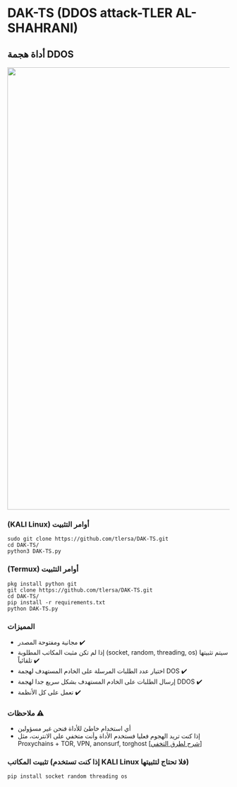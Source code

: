 
# DAK-TS (DDOS attack-TLER AL-SHAHRANI)
## أداة هجمة DDOS

<img src="https://github.com/tlersa/DAK-TS/assets/111729973/fa14ed33-ff22-4c2a-8ac9-b9b1c6210c64" width="1000">

### (KALI Linux) أوامر التثبيت
```
sudo git clone https://github.com/tlersa/DAK-TS.git
cd DAK-TS/
python3 DAK-TS.py
```

### (Termux) أوامر التثبيت
```
pkg install python git
git clone https://github.com/tlersa/DAK-TS.git
cd DAK-TS/
pip install -r requirements.txt
python DAK-TS.py
```

### المميزات
- مجانية ومفتوحة المصدر ✔️
- إذا لم تكن مثبت المكاتب المطلوبة (socket, random, threading, os) سيتم تثبيتها تلقائياً ✔️
- اختيار عدد الطلبات المرسلة على الخادم المستهدف لهجمة DOS ✔️
- إرسال الطلبات على الخادم المستهدف بشكل سريع جدا لهجمة DDOS ✔️
- تعمل على كل الأنظمة ✔️
 
### ملاحظات ⚠️
- أي استخدام خاطئ للأداة فنحن غير مسؤولين
- إذا كنت تريد الهجوم فعليا فستخدم الأداة وأنت متخفي على الانترنت، مثل Proxychains + TOR, VPN, anonsurf, torghost [[شرح لطرق التخفي](https://t.me/tler_sa/138)]

### تثبيت المكاتب (إذا كنت تستخدم KALI Linux فلا تحتاج لتثبيتها)

```
pip install socket random threading os
```
